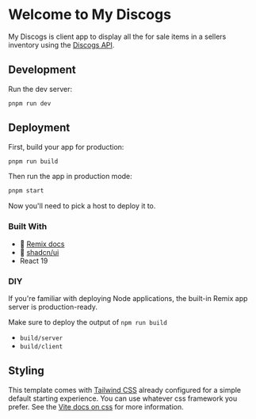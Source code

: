# Welcome to My Discogs

My Discogs is client app to display all the for sale items in a sellers inventory using the [Discogs API](https://www.discogs.com/developers).

## Development

Run the dev server:

```shellscript
pnpm run dev
```

## Deployment

First, build your app for production:

```sh
pnpm run build
```

Then run the app in production mode:

```sh
pnpm start
```

Now you'll need to pick a host to deploy it to.

### Built With

- 📖 [Remix docs](https://remix.run/docs)
- 🎨 [shadcn/ui](https://ui.shadcn.com/)
- React 19

### DIY

If you're familiar with deploying Node applications, the built-in Remix app server is production-ready.

Make sure to deploy the output of `npm run build`

- `build/server`
- `build/client`

## Styling

This template comes with [Tailwind CSS](https://tailwindcss.com/) already configured for a simple default starting experience. You can use whatever css framework you prefer. See the [Vite docs on css](https://vitejs.dev/guide/features.html#css) for more information.
